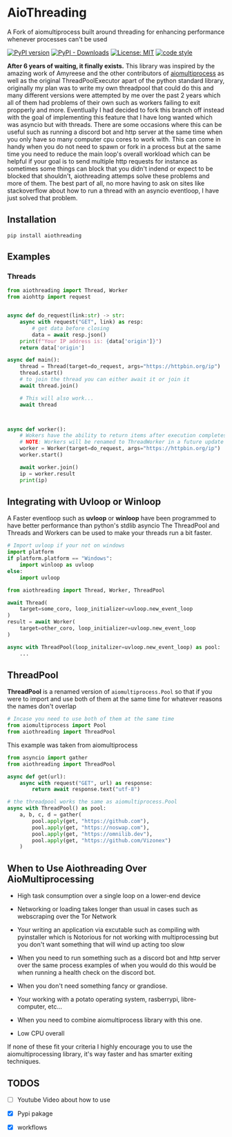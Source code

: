 # AioThreading

A Fork of aiomultiprocess built around threading for enhancing performance whenever processes can't be used


[![PyPI version](https://badge.fury.io/py/aiomultithreading.svg)](https://badge.fury.io/py/aiothreading)
[![PyPI - Downloads](https://img.shields.io/pypi/dm/aiothreading)](https://badge.fury.io/py/aiothreading)
[![License: MIT](https://img.shields.io/badge/License-MIT-yellow.svg)](https://opensource.org/licenses/MIT)
[![code style](https://img.shields.io/badge/code%20style-black-000000.svg)](https://github.com/ambv/black)


__After 6 years of waiting, it finally exists.__ This library was inspired by the amazing work of Amyreese and the other contributors of [aiomultiprocess](https://github.com/omnilib/aiomultiprocess) as well as the original ThreadPoolExecutor apart of the python standard library, originally my plan was to write my own threadpool that could do this and many different versions were attempted by me over the past 2 years which all of them had problems of their own such as workers failing to exit propperly and more. Eventlually I had decided to fork this branch off instead with the goal of implementing this feature that I have long wanted which was asyncio but with threads. There are some occasions where this can be useful such as running a discord bot and http server at the same time when you only have so many computer cpu cores to work with. This can come in handy when you do not need to spawn or fork in a process but at the same time you need to reduce the main loop's overall workload which can be helpful if your goal is to send multiple http requests for instance as sometimes some things can block that you didn't indend or expect to be blocked that shouldn't, aiothreading attemps solve these problems and more of them. The best part of all, no more having to ask on sites like stackoverflow about how to run a thread with an asyncio eventloop, I have just solved that problem.



## Installation

``` 
pip install aiothreading
```



## Examples 

### Threads
```python
from aiothreading import Thread, Worker
from aiohttp import request


async def do_request(link:str) -> str:
    async with request("GET", link) as resp:
        # get data before closing
        data = await resp.json()
    print(f"Your IP address is: {data['origin']}") 
    return data['origin']

async def main():
    thread = Thread(target=do_request, args="https://httpbin.org/ip")
    thread.start()
    # to join the thread you can either await it or join it 
    await thread.join()

    # This will also work...
    await thread



async def worker():
    # Wokers have the ability to return items after execution completes...
    # NOTE: Workers will be renamed to ThreadWorker in a future update so aiomutliprocess doesn't collide with this class object
    worker = Worker(target=do_request, args="https://httpbin.org/ip")
    worker.start()

    await worker.join()
    ip = worker.result
    print(ip)

```

## Integrating with Uvloop or Winloop

A Faster eventloop such as __uvloop__ or __winloop__ have been programmed to have better performance than python's stdlib asyncio 
The ThreadPool and Threads and Workers can be used to make your threads run a bit faster.

```python
# Import uvloop if your not on windows
import platform 
if platform.platform == "Windows":
    import winloop as uvloop
else:
    import uvloop

from aiothreading import Thread, Worker, ThreadPool

await Thread(
    target=some_coro, loop_initializer=uvloop.new_event_loop
)
result = await Worker(
    target=other_coro, loop_initializer=uvloop.new_event_loop
)

async with ThreadPool(loop_initalizer=uvloop.new_event_loop) as pool:
    ...

```



## ThreadPool
__ThreadPool__ is a renamed version of `aiomultiprocess.Pool` so that if you were to import and use both of them at the same time for whatever reasons the names don't overlap

```python
# Incase you need to use both of them at the same time
from aiomultiprocess import Pool
from aiothreading import ThreadPool
```

This example was taken from aiomultiprocess

```python
from asyncio import gather
from aiothreading import ThreadPool

async def get(url):
    async with request("GET", url) as response:
        return await response.text("utf-8")

# the threadpool works the same as aiomultiprocess.Pool 
async with ThreadPool() as pool:
    a, b, c, d = gather(
        pool.apply(get, "https://github.com"),
        pool.apply(get, "https://noswap.com"),
        pool.apply(get, "https://omnilib.dev"),
        pool.apply(get, "https://github.com/Vizonex")
    )

```



## When to Use Aiothreading Over AioMultiprocessing

- High task consumption over a single loop on a lower-end device

- Networking or loading takes longer than usual in cases such as webscraping over the Tor Network

- Your writing an application via excutable such as compiling with pyinstaller which is Notorious
for not working with multiprocessing but you don't want something that will wind up acting too slow

- When you need to run something such as a discord bot and http server over the same process
examples of when you would do this would be when running a health check on the discord bot.

- When you don't need something fancy or grandiose.

- Your working with a potato operating system, rasberrypi, libre-computer, etc...

- When you need to combine aiomultiprocess library with this one. 

- Low CPU overall



If none of these fit your criteria I highly encourage you to use the aiomultiprocessing library, it's way faster and has smarter exiting techniques.

## TODOS
- [ ] Youtube Video about how to use
- [x] Pypi pakage
- [x] workflows 

